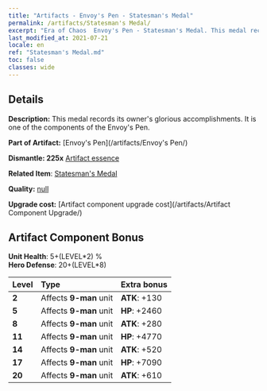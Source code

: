 ```yaml
---
title: "Artifacts - Envoy's Pen - Statesman's Medal"
permalink: /artifacts/Statesman's Medal/
excerpt: "Era of Chaos  Envoy's Pen - Statesman's Medal. This medal records its owner's glorious accomplishments. It is one of the components of the Envoy's Pen."
last_modified_at: 2021-07-21
locale: en
ref: "Statesman's Medal.md"
toc: false
classes: wide
---
```




## Details

 **Description:** This medal records its owner's glorious accomplishments. It is one of the components of the Envoy's Pen.

 **Part of Artifact:** [Envoy's Pen](/artifacts/Envoy's Pen/)

 **Dismantle: 225x** [Artifact essence](/Items/con_905/)

 **Related Item**: [Statesman's Medal](/Items/art_2155/)

 **Quality:** [null](/artifacts/null/)

 **Upgrade cost:** [Artifact component upgrade cost](/artifacts/Artifact Component Upgrade/)

## Artifact Component Bonus

  **Unit Health**: 5+(LEVEL\*2) %<br/>**Hero Defense**: 20+(LEVEL\*8)

  |  Level  | Type |    Extra bonus  | 
  |:--------|:-----|:----------------| 
  | **2** | Affects **9-man** unit | **ATK**: +130 | 
  | **5** | Affects **9-man** unit | **HP**: +2460 | 
  | **8** | Affects **9-man** unit | **ATK**: +280 | 
  | **11** | Affects **9-man** unit | **HP**: +4770 | 
  | **14** | Affects **9-man** unit | **ATK**: +520 | 
  | **17** | Affects **9-man** unit | **HP**: +7090 | 
  | **20** | Affects **9-man** unit | **ATK**: +610 | 
